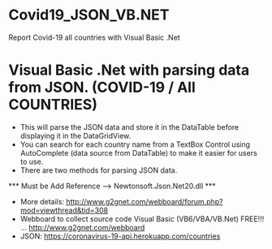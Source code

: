 # Covid19_JSON_VB.NET
Report Covid-19 all countries with Visual Basic .Net
# Visual Basic .Net with parsing data from JSON. (COVID-19 / All COUNTRIES) 
- This will parse the JSON data and store it in the DataTable before displaying it in the DataGridView. 
- You can search for each country name from a TextBox Control using AutoComplete (data source from DataTable) to make it easier for users to use.
- There are two methods for parsing JSON data.

*** Must be Add Reference --> Newtonsoft.Json.Net20.dll ***

- More details: http://www.g2gnet.com/webboard/forum.php?mod=viewthread&tid=308
- Webboard to collect source code Visual Basic (VB6/VBA/VB.Net) FREE!!! ... http://www.g2gnet.com/webboard
- JSON: https://coronavirus-19-api.herokuapp.com/countries
